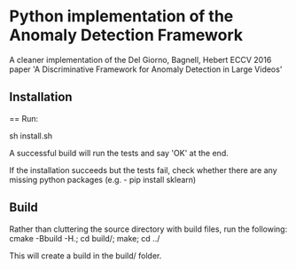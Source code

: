 # Python implementation of the Anomaly Detection Framework
A cleaner implementation of the Del Giorno, Bagnell, Hebert ECCV 2016 paper 'A Discriminative Framework for Anomaly 
Detection in Large Videos'

## Installation
== Run: 

sh install.sh

A successful build will run the tests and say 'OK' at the end.

If the installation succeeds but the tests fail, check whether there are any missing python packages (e.g. - pip install sklearn)

## Build
Rather than cluttering the source directory with build files, run the following:
cmake -Bbuild -H.; cd build/; make; cd ../

This will create a build in the build/ folder.